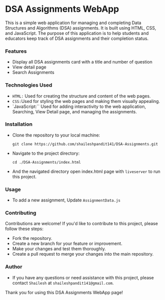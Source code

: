 # DSA Assignments WebApp

This is a simple web application for managing and completing Data Structures and Algorithms (DSA) assignments. It is built using HTML, CSS, and JavaScript. The purpose of this application is to help students and educators keep track of DSA assignments and their completion status.

### Features
* Display all DSA assignments card with a title and number of question
* View detail page
* Search Assignments

### Technologies Used
* `HTML:` Used for creating the structure and content of the web pages.
* `CSS:`Used for styling the web pages and making them visually appealing.
* `JavaScript:`` Used for adding interactivity to the web application, Searching, View Detail page, and managing the assignments.

### Installation

* Clone the repository to your local machine:
    ```shell
    git clone https://github.com/shaileshpandit141/DSA-Assignments.git
    ```

* Navigate to the project directory:
    ```shell
    cd ./DSA-Assignments/index.html
    ```

* And the navigated directory open index.html page with `liveserver` to run this project.


### Usage
* To add a new assignment, Update `AssignmentData.js`

### Contributing
Contributions are welcome! If you'd like to contribute to this project, please follow these steps:

* Fork the repository.
* Create a new branch for your feature or improvement.
* Make your changes and test them thoroughly.
* Create a pull request to merge your changes into the main repository.

### Author
* If you have any questions or need assistance with this project, please contact `Shailesh` at `shaileshpandit141@gmail.com`.

Thank you for using this DSA Assignments WebApp page!